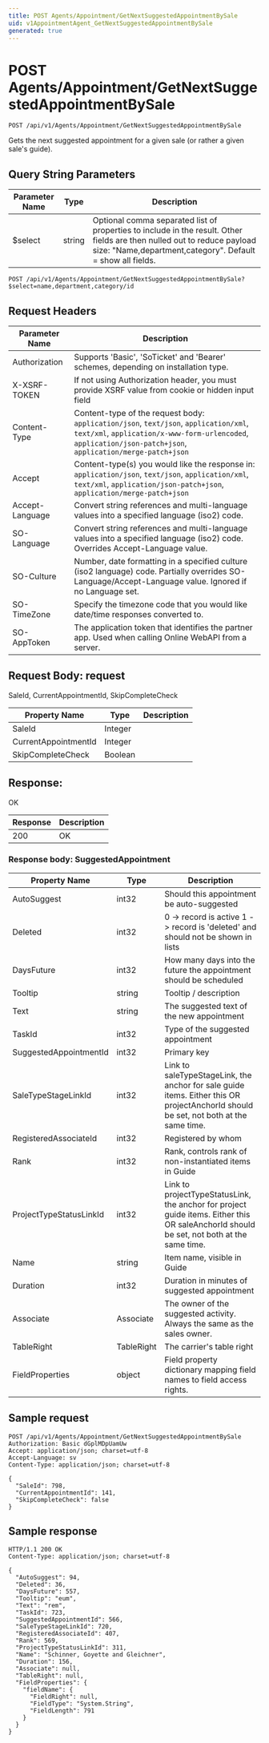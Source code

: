 ```yaml
---
title: POST Agents/Appointment/GetNextSuggestedAppointmentBySale
uid: v1AppointmentAgent_GetNextSuggestedAppointmentBySale
generated: true
---
```


# POST Agents/Appointment/GetNextSuggestedAppointmentBySale

```http
POST /api/v1/Agents/Appointment/GetNextSuggestedAppointmentBySale
```

Gets the next suggested appointment for a given sale (or rather a given sale's guide).







## Query String Parameters

| Parameter Name | Type |  Description |
|----------------|------|--------------|
| $select | string |  Optional comma separated list of properties to include in the result. Other fields are then nulled out to reduce payload size: "Name,department,category". Default = show all fields. |

```http
POST /api/v1/Agents/Appointment/GetNextSuggestedAppointmentBySale?$select=name,department,category/id
```


## Request Headers

| Parameter Name | Description |
|----------------|-------------|
| Authorization  | Supports 'Basic', 'SoTicket' and 'Bearer' schemes, depending on installation type. |
| X-XSRF-TOKEN   | If not using Authorization header, you must provide XSRF value from cookie or hidden input field |
| Content-Type | Content-type of the request body: `application/json`, `text/json`, `application/xml`, `text/xml`, `application/x-www-form-urlencoded`, `application/json-patch+json`, `application/merge-patch+json` |
| Accept         | Content-type(s) you would like the response in: `application/json`, `text/json`, `application/xml`, `text/xml`, `application/json-patch+json`, `application/merge-patch+json` |
| Accept-Language | Convert string references and multi-language values into a specified language (iso2) code. |
| SO-Language | Convert string references and multi-language values into a specified language (iso2) code. Overrides Accept-Language value. |
| SO-Culture | Number, date formatting in a specified culture (iso2 language) code. Partially overrides SO-Language/Accept-Language value. Ignored if no Language set. |
| SO-TimeZone | Specify the timezone code that you would like date/time responses converted to. |
| SO-AppToken | The application token that identifies the partner app. Used when calling Online WebAPI from a server. |

## Request Body: request 

SaleId, CurrentAppointmentId, SkipCompleteCheck 

| Property Name | Type |  Description |
|----------------|------|--------------|
| SaleId | Integer |  |
| CurrentAppointmentId | Integer |  |
| SkipCompleteCheck | Boolean |  |

## Response:

OK

| Response | Description |
|----------------|-------------|
| 200 | OK |

### Response body: SuggestedAppointment

| Property Name | Type |  Description |
|----------------|------|--------------|
| AutoSuggest | int32 | Should this appointment be auto-suggested |
| Deleted | int32 | 0 -&gt; record is active 1 -&gt; record is 'deleted' and should not be shown in lists |
| DaysFuture | int32 | How many days into the future the appointment should be scheduled |
| Tooltip | string | Tooltip / description |
| Text | string | The suggested text of the new appointment |
| TaskId | int32 | Type of the suggested appointment |
| SuggestedAppointmentId | int32 | Primary key |
| SaleTypeStageLinkId | int32 | Link to saleTypeStageLink, the anchor for sale guide items. Either this OR projectAnchorId should be set, not both at the same time. |
| RegisteredAssociateId | int32 | Registered by whom |
| Rank | int32 | Rank, controls rank of non-instantiated items in Guide |
| ProjectTypeStatusLinkId | int32 | Link to projectTypeStatusLink, the anchor for project guide items. Either this OR saleAnchorId should be set, not both at the same time. |
| Name | string | Item name, visible in Guide |
| Duration | int32 | Duration in minutes of suggested appointment |
| Associate | Associate | The owner of the suggested activity. Always the same as the sales owner. |
| TableRight | TableRight | The carrier's table right |
| FieldProperties | object | Field property dictionary mapping field names to field access rights. |

## Sample request

```http!
POST /api/v1/Agents/Appointment/GetNextSuggestedAppointmentBySale
Authorization: Basic dGplMDpUamUw
Accept: application/json; charset=utf-8
Accept-Language: sv
Content-Type: application/json; charset=utf-8

{
  "SaleId": 798,
  "CurrentAppointmentId": 141,
  "SkipCompleteCheck": false
}
```

## Sample response

```http_
HTTP/1.1 200 OK
Content-Type: application/json; charset=utf-8

{
  "AutoSuggest": 94,
  "Deleted": 36,
  "DaysFuture": 557,
  "Tooltip": "eum",
  "Text": "rem",
  "TaskId": 723,
  "SuggestedAppointmentId": 566,
  "SaleTypeStageLinkId": 720,
  "RegisteredAssociateId": 407,
  "Rank": 569,
  "ProjectTypeStatusLinkId": 311,
  "Name": "Schinner, Goyette and Gleichner",
  "Duration": 156,
  "Associate": null,
  "TableRight": null,
  "FieldProperties": {
    "fieldName": {
      "FieldRight": null,
      "FieldType": "System.String",
      "FieldLength": 791
    }
  }
}
```